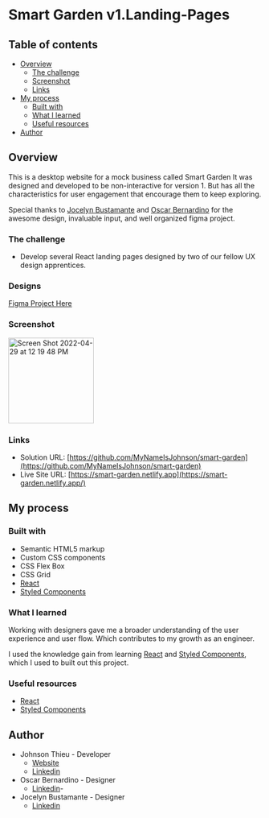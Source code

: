 # Smart Garden v1.Landing-Pages 
## Table of contents

- [Overview](#overview)
  - [The challenge](#the-challenge)
  - [Screenshot](#screenshot)
  - [Links](#links)
- [My process](#my-process)
  - [Built with](#built-with)
  - [What I learned](#what-i-learned)
  - [Useful resources](#useful-resources)
- [Author](#author)

## Overview

This is a desktop website for a mock business called Smart Garden It was designed and developed to be non-interactive for version 1. But has all the characteristics for user engagement that encourage them to keep exploring. 

Special thanks to [Jocelyn Bustamante](https://www.linkedin.com/in/jocelynbusta) and [Oscar Bernardino](https://www.linkedin.com/in/oscar-bernardino-90811616b) for the awesome design, invaluable input, and well organized figma project.

### The challenge

- Develop several React landing pages designed by two of our fellow UX design apprentices.

### Designs

[Figma Project Here](https://www.figma.com/file/qqcje1evJ85n7SxUAXFb54/Untitled?node-id=145%3A216)

### Screenshot 
<img width="170" alt="Screen Shot 2022-04-29 at 12 19 48 PM" src="https://user-images.githubusercontent.com/38548029/166045821-e729d798-3769-4d3e-9df6-db2d91920068.png">

### Links

- Solution URL: [https://github.com/MyNameIsJohnson/smart-garden](https://github.com/MyNameIsJohnson/smart-garden)
- Live Site URL: [https://smart-garden.netlify.app](https://smart-garden.netlify.app/)

## My process

### Built with

- Semantic HTML5 markup
- Custom CSS components
- CSS Flex Box
- CSS Grid
- [React](https://reactjs.org/)
- [Styled Components](https://styled-components.com/)

### What I learned

Working with designers gave me a broader understanding of the user experience and user flow. Which contributes to my growth as an engineer.

I used the knowledge gain from learning [React](https://reactjs.org/) and [Styled Components](https://styled-components.com/), which I used to built out this project.


### Useful resources

- [React](https://reactjs.org/)
- [Styled Components](https://styled-components.com/)

## Author

- Johnson Thieu - Developer
  - [Website](https://johnsonthieu-react-portfolio.netlify.app/)
  - [Linkedin](https://www.linkedin.com/in/johnson-thieu/)
- Oscar Bernardino - Designer
  - [Linkedin](https://www.linkedin.com/in/oscar-bernardino-90811616b)- 
- Jocelyn Bustamante - Designer
  - [Linkedin](https://www.linkedin.com/in/jocelynbusta)
